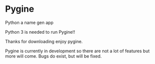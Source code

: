 # Pygine
Python a name gen app

Python 3 is needed to run Pygine!!

Thanks for downloading enjoy pygine.

Pygine is currently in development so there are not a lot of features but more will come. Bugs do exist, but will be fixed.
